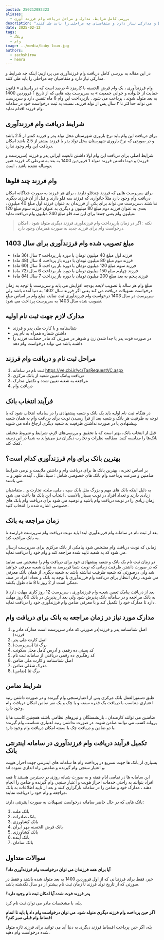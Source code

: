 ```yaml
---
postid: 250212082323
aliases:
  - بررسی کامل شرایط، مدارک و مراحل دریافت وام فرزند آوری
description: "در این مقاله به بررسی کامل دریافت وام فرزندآوری می پردازیم: اینکه چه شرایط و مدارکی نیاز دارد و متقاضیان چه مراحلی را باید طی کنند."
date: 2025-02-12
tags:
  - وبلاگ
  - وام
image: ../media/baby-loan.jpg
authors:
  - zachshirow
  - hemra
---
```



در این مقاله به بررسی کامل دریافت وام فرزندآوری می پردازیم: اینکه چه شرایط و مدارکی نیاز دارد و متقاضیان چه مراحلی را باید طی کنند. 

وام فرزندآوری ، یک وام قرض الحسنه با کارمزد 4 درصد است که در راستای « قانون حمایت از خانواده و جوانی جمعیت » به سرپرست بچه هایی که از تاریخ 1 فروردین 1400 به بعد متولد شوند ، پرداخت می شود .
بازپرداخت این وام 6 ماه تنفس دارد و سرپرست می تواند حداکثر تا ۲ سال پس از تولد فرزند، نسبت به ثبت درخواست خود در سامانه وام فرزند اقدام نماید.
 
## شرایط دریافت وام فرزندآوری

برای دریافت این وام باید نرخ باروری شهرستان محل تولد پدر و فرزند کمتر از 2.5 باشد و در صورتی که نرخ باروری شهرستان محل تولد پدر یا فرزند بیشتر از 2.5 باشد امکان دریافت این وام وجود ندارد.
 
شرایط اصلی برای دریافت این وام اولا داشتن تابعیت ایرانی پدر و فرزند (سرپرست و فرزند) و دوما داشتن فرزند متولد 1 فروردین 1400 به بعد به شرطی که فرزند هنوز دوساله نشده باشد ، است.

## وام فرزند چند قلوها

برای سرپرست هایی که فرزند چندقلو دارند ، برای هر فرزند به صورت جداگانه امکان دریافت وام وجود دارد مثلا خانواری که فرزند سه قلو دارند و قبل از آن فرزند دیگری نداشتند ،سرپرست می تواند برای یکی از فرزندان به عنوان فرزند اول مبلغ 40 میلیون ، بعدی به عنوان فرزند دوم مبلغ 80 میلیون و دیگری به عنوان فرزند سوم مبلغ 120 میلیون وام یعنی جمعا برای این سه قلو مبلغ 240 میلیون وام دریافت نماید.
 
 
> نکته : اگر در زمان بازپرداخت وام فرزندآوری فرزند دیگری متولد شود ، امکان درخواست وام برای فرزند جدید به صورت همزمان وجود دارد.
 
 
## مبلغ تصویب شده وام فرزندآوری برای سال 1403


- فرزند اول مبلغ 40 میلیون تومان با دوره باز پرداخت ۳ سال (36 ماه)
- فرزند دوم مبلغ 80 میلیون تومان با دوره باز پرداخت 4 سال (48 ماه)
- فرزند سوم مبلغ 120 میلیون تومان با دوره باز پرداخت 5 سال (60 ماه)
- فرزند چهارم مبلغ 150 میلیون تومان با دوره باز پرداخت 6 سال (72 ماه)
- فرزند پنجم به بعد مبلغ 200 میلیون تومان با دوره باز پرداخت 7 سال (84 ماه)
 
مبلغ وام هر ساله با تصویب لایحه بودجه افزایش می یابد و سرپرست با توجه به زمان درخواست تسهیلات دریافت می کند یعنی اگر فرزند سال 1402 به دنیا آمده باشد ولی سرپرست در سال 1403 درخواست وام فرزندآوری ثبت نماید، مبلغ وام بر اساس مبلغ تصویب شده سال 1403 به سرپرست پرداخت می شود.
 
 
## مدارک لازم جهت ثبت نام اولیه 

- شناسنامه و یا کارت ملی پدر و فرزند
- داشتن شماره همراه به نام پدر
- در صورت فوت پدر یا جدا شدن زن و شوهر در صورتی که مادر حضانت فرزند را داشته باشد می تواند درخواست وام دهد.
 

## مراحل ثبت نام و دریافت وام فرزند

1. ثبت نام  در سامانه https://ve.cbi.ir/vc/TasRequestVC.aspx
2. دریافت پیامک تعیین شعبه از بانک مرکزی
3. مراجعه به شعبه تعیین شده و تکمیل مدارک
4. دریافت وام
 
## فرآیند انتخاب بانک

در هنگام ثبت نام اولیه باید یک بانک و شعبه پیشنهادی را در سامانه انتخاب شود که با توجه به ظرفیت هر بانک و شعبه بعد از فرا رسیدن نوبت برای دریافت وام به همان شعبه پیشنهادی یا در صورت نداشتن ظرفیت به شعبه دیگری ارجاع داده می شوید.

قبل از انتخاب بانک، بهتر است که با تحقیق و بررسی‌های لازم، شرایط و شروط مختلف بانک‌ها را مقایسه کنید. مطالعه نظرات و تجارب دیگران نیز می‌تواند به شما در این زمینه کمک کند.

## بهترین بانک برای وام فرزندآوری کدام است؟

بر اساس تجربه ، بهترین بانک ها برای دریافت وام و داشتن ملایمت و نرمی شرایط ضامنین و سرعت پرداخت وام بانک های خصوصی شامل : سینا، ملل ، آینده، شهر و … می باشند.

به دلیل اینکه بانک های مهم و بزرگ مثل بانک سپه ، ملی، ملت، تجارت و… متقاضیان زیادی دارند و تعداد افراد در نوبت بسیار بالاست ، انتخاب این بانک ها باعث می شود زمان زیادی را در نوبت دریافت وام باشید و توصیه می شود برای دریافت وام بانک های خصوصی اشاره شده را انتخاب کنید.
## زمان مراجعه به بانک

بعد از ثبت نام در سامانه وام فرزندآوری ابتدا باید نوبت دریافت وام سرپرست فرارسد تا به بانک مراجعه کند.
 
زمانی که نوبت دریافت وام مشخص شود پیامکی از بانک مرکزی برای سرپرست ارسال می شود که به شعبه تایید شده مراجعه کند و وام خود را دریافت نماید.
 
در زمان ثبت نام یک بانک و شعبه پیشنهادی خود برای دریافت وام را مشخص می نمایید که در صورت داشتن ظرفیت زمانی که نوبت شما فربرسد به همان شعبه معرفی خواهید شد ولی درصورتی که شعبه ظرفیت نداشته باشد به شعبه دیگری از همان بانک معرفی می شوید. زمان انتظار برای دریافت وام فرزندآوری با توجه به بانک و تعداد افراد در صف ممکن است از 2 روز تا 8 ماه طول بکشد.
 
بعد از دریافت پیامک تعیین شعبه وام فرزنداوری ، سرپرست 12 روز کاری مهلت دارد تا به بانک مراجعه و در سامانه بانک پذیرش شود ولی بعد از پذیرش در بانک 60 روز مهلت دارد تا مدارک خود را تکمیل کند و با معرفی ضامن وام فرزندآوری خود را دریافت نماید.
 
## مدارک مورد نیاز در زمان مراجعه به بانک برای دریافت وام

1. اصل شناسنامه پدر و فرزند(در صورتی که مادر سرپرست است مدارک مادر و فرزند)
2. اصل کارت ملی پدر
3. برگ ثنا (سرپرست)
4. کد پستی ده رقمی و آدرس کامل محل سکونت
5. کد رهگیری ده رقمی دریافتی از سامانه ثبت نام
6. اصل شناسنامه و کارت ملی ضامن
7. مدرک شغلی ضامن
8. برگ ثنا (ضامن)
 
## شرایط ضامن

طبق دستورالعمل بانک مرکزی پس از اعتبارسنجی وام گیرنده و در صورت داشتن رتبه اعتباری متناسب با دریافت یک فقره سفته و یا چک و یک نفر ضامن امکان دریافت وام وجود دارد.

ضامنین می توانند کارمندان ، بازنشستگان و نیروهای نظامی باشند همچنین کاسب ها با پروانه کسب می توانند ضامن شوند. در صورت نداشتن رتبه اعتباری متناسب وام گیرنده با دو ضامن و دریافت چک یا سفته امکان دریافت وام وجود دارد. 
## تکمیل فرآیند دریافت وام فرزندآوری در سامانه اینترنتی بانک

بسیاری از بانک ها جهت تسریع در پرداخت وام ها سامانه های اینترنتی جهت احراز هویت و اعتبار سنجی وام گیرنده و ضامنین راه اندازی نموده اند.

این سامانه ها در تمامی ایام هفته و به صورت شبانه روزی در دسترس هستند تا همه افراد بتوانند به راحتی خدمات احراز هویت و اعتبار سنجی وام گیرنده و ضامن را انجام دهند ، مدارک خود و ضامن را در سامانه بارگزاری کنند و بعد از تایید اطلاعات به بانک مراجعه و وام خود را دریافت نمایند. 
 
 
بانک هایی که در حال حاضر سامانه درخواست تسهیلات به صورت اینترنتی دارند: 

1. بانک ملت
2. بانک صادرات
3. بانک کشاورزی
4. بانک قرض الحسنه مهر ایران
5. بانک کشاورزی
6. بانک آینده
7. بانک سامان

## سوالات متداول

**آیا برای همه فرزندان می توان درخواست وام فرزندآوری داد؟**

خیر، فقط برای فرزندانی که از اول فروردین 1400 به بعد متولد شده باشند و فقط در صورتی که از تاریخ تولد فرزند تا زمان ثبت نام بیشتر از دو سال نگذشته باشد.

**پدر فرزند فوت شده آیا امکان ثبت نام وجود دارد؟**

بله، با مشخصات مادر می توان ثبت نام کرد. 

**اگر حین پرداخت وام فرزند دیگری متولد شود، می توان درخواست وام داد یا باید تا اتمام اقساط وام قبلی صبر کنم؟**

بله، اگر حین پرداخت اقساط فرزند دیگری به دنیا آید می توانید برای فرزند تازه متولد شده درخواست وام دهید.

